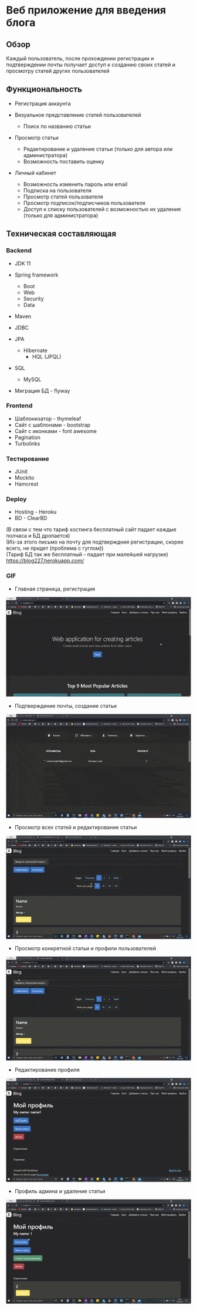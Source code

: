 # Веб приложение для введения блога

## Обзор
Каждый пользователь, после прохождении регистрации и подтверждении почты 
получает доступ к созданию своих статей и просмотру статей других пользователей

## Функциональность

* Регистрация аккаунта 

* Визуальное представление статей пользователей
   * Поиск по названию статьи

* Просмотр статьи
   * Редактирование и удаление статьи
    (только для автора или администратора)
   * Возможность поставить оценку
   
* Личный кабинет
   * Возможность изменить пароль или email
   * Подписка на пользователя
   * Просмотр статей пользователя
   * Просмотр подписок/подписчиков пользователя
   * Доступ к списку пользователей с возможностью их удаления
   (только для администратора)
   
## Техническая составляющая
### Backend

* JDK 11

* Spring framework
  * Boot
  * Web
  * Security
  * Data

* Maven
* JDBC
* JPA
  * Hibernate
    * HQL (JPQL)

* SQL
  * MySQL
 
* Миграция БД - flyway

### Frontend

* Шаблонизатор - thymeleaf
* Сайт с шаблонами - bootstrap
* Сайт с иконками - font awesome
* Pagination
* Turbolinks
 
### Тестирование

* JUnit
* Mockito
* Hamcrest

### Deploy

* Hosting - Heroku  
* BD - ClearBD

(В связи с тем что тариф хостинга бесплатный сайт падает каждые полчаса и БД дропается)  
(Из-за этого письмо на почту для подтверждния регистрации, скорее всего, не придет (проблема с гуглом))  
(Тариф БД так же бесплатный - падает при малейшей нагрузке)  
https://blog227.herokuapp.com/  

### GIF

* Главная страница, регистрация

![](gif_for_git/1.gif)

* Подтверждение почты, создание статьи

![](gif_for_git/2.gif)

* Просмотр всех статей и редактирование статьи

![](gif_for_git/3.gif)

* Просмотр конкретной статьи и профили пользователей

![](gif_for_git/4.gif)

* Редактирование профиля

![](gif_for_git/5.gif)

* Профиль админа и удаление статьи

![](gif_for_git/6.gif)



